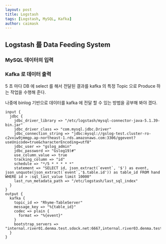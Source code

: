 ```yaml
---
layout: post
title: Logstash
tags: [Logstash, MySQL, Kafka]
author: caimask
---
```


## Logstash 를 Data Feeding System

### MySQL 데이터의 입력

### Kafka 로 데이터 출력

5 초 마다 DB 에 select 를 해서 전달된 결과를 kafka 의 특정 Topic 으로 Produce 하는 작업을 수행해 준다.

나중에 binlog 기반으로 데이터를 kafka 에 전달 할 수 있는 방법을 공부해 봐야 겠다.

```
input {
  jdbc {
    jdbc_driver_library => "/etc/logstash/mysql-connector-java-5.1.39-bin.jar"
    jdbc_driver_class => "com.mysql.jdbc.Driver"
    jdbc_connection_string => "jdbc:mysql://gslog-test.cluster-ro-c2vxiw9jmmgp.ap-northeast-1.rds.amazonaws.com:3306/ggevent?useUnicode=true&characterEncoding=utf8"
    jdbc_user => "gslog_admin"
    jdbc_password => "Gslog19)#"
    use_column_value => true
    tracking_column => "id"
    schedule => "*/5 * * * * *"
    statement => "SELECT id, json_extract(`event`, '$') as event, json_unquote(json_extract(`event`,'$.table.id')) as table_id FROM hand WHERE id > :sql_last_value limit 10000"
    last_run_metadata_path => "/etc/logstash/last_sql_index"
  }
}
output {
  kafka {
    topic_id => "Rhyme-TableServer"
    message_key => "%{table_id}"
    codec => plain {
      format => "%{event}"
    }
    bootstrap_servers => "internal.river01.denma.test.sdock.net:6667,internal.river03.denma.test.sdock.net:6667"
  }
}
```

